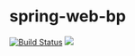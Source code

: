 # spring-web-bp

[![Build Status](https://travis-ci.org/ViBiOh/spring-web-bp.svg?branch=master)](https://travis-ci.org/ViBiOh/spring-web-bp) [![](https://badge.imagelayers.io/vibioh/spring-web-bp:latest.svg)](https://imagelayers.io/?images=vibioh/spring-web-bp:latest)
